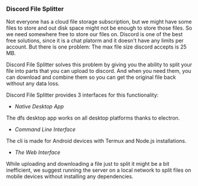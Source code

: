 ### Discord File Splitter

Not everyone has a cloud file storage subscription, but we might have some files to store and out disk space might not be enough to store those files. So we need somewhere free to store our files on. Discord is one of the best free solutions, since it is a chat platorm and it doesn't have any limits per account. But there is one problem: The max file size discord accepts is 25 MB.


Discord File Splitter solves this problem by giving you the ability to split your file into parts that you can upload to discord. And when you need them, you can download and combine them so you can get the original file back without any data loss.

Discord File Splitter provides 3 interfaces for this functionality: <br>

- *Native Desktop App* 

  
The dfs desktop app works on all desktop platforms thanks to electron.
- *Command Line Interface*

  
The cli is made for Android devices with Termux and Node.js installations.
- *The Web Interface*


While uploading and downloading a file just to split it might be a bit inefficient, we suggest running the server on a local network to split files on mobile devices without installing any dependencies.

